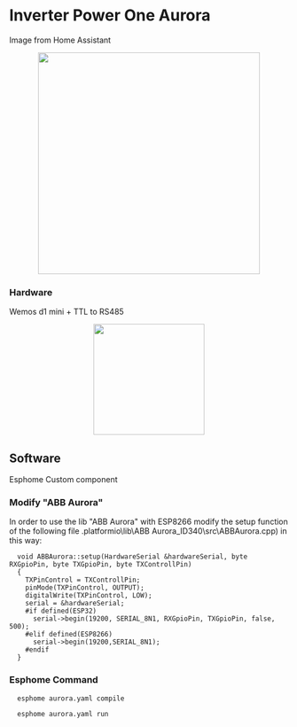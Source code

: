 # Inverter Power One Aurora
Image from Home Assistant
<p align="center">
   <a><img src='https://raw.githubusercontent.com/mttstt/Power-One-monitor/master/Asset/HomeAssistant.png' height='400'></a>
</p>


### Hardware
Wemos d1 mini + TTL to RS485
<p align="center">
   <a><img src='https://raw.githubusercontent.com/mttstt/Power-One-monitor/master/Asset/aurora.jpg' height='200'></a>
</p>


## Software
Esphome Custom component

### Modify "ABB Aurora"
In order to use the lib "ABB Aurora" with ESP8266 modify the setup function of the following file .platformio\lib\ABB Aurora_ID340\src\ABBAurora.cpp) in this way:

      void ABBAurora::setup(HardwareSerial &hardwareSerial, byte RXGpioPin, byte TXGpioPin, byte TXControllPin)
      {
        TXPinControl = TXControllPin;
        pinMode(TXPinControl, OUTPUT);
        digitalWrite(TXPinControl, LOW);
        serial = &hardwareSerial;
        #if defined(ESP32)
          serial->begin(19200, SERIAL_8N1, RXGpioPin, TXGpioPin, false, 500);
        #elif defined(ESP8266)
          serial->begin(19200,SERIAL_8N1);
        #endif
      }


### Esphome Command

      esphome aurora.yaml compile

      esphome aurora.yaml run
